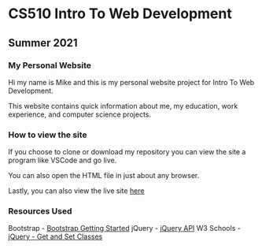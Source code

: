 # CS510 Intro To Web Development

## Summer 2021

### My Personal Website

Hi my name is Mike and this is my personal website project for Intro To Web Development.

This website contains quick information about me, my education, work experience, and computer science projects.

### How to view the site

If you choose to clone or download my repository you can view the site a program like VSCode and go live.

You can also open the HTML file in just about any browser.

Lastly, you can also view the live site [here](https://michaeltothewilson.github.io/cs510-project-me/?#home)

### Resources Used

Bootstrap - [Bootstrap Getting Started](https://getbootstrap.com/docs/5.1/getting-started/introduction/)
jQuery - [jQuery API](https://api.jquery.com/)
W3 Schools - [jQuery - Get and Set Classes](https://www.w3schools.com/jquery/jquery_css_classes.asp)
